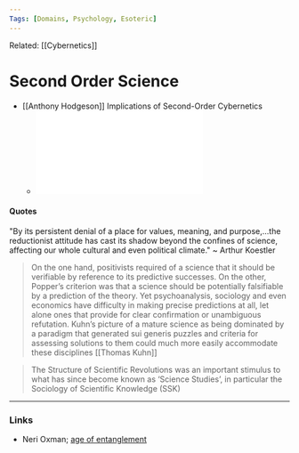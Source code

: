 ```yaml
---
Tags: [Domains, Psychology, Esoteric]
---
```


Related: [[Cybernetics]]

# Second Order Science
- [[Anthony Hodgeson]] Implications of Second-Order Cybernetics
    - ![](assets/1626444204_0.pdf)


#### Quotes
"By its persistent denial of a place for values, meaning, and purpose,…the reductionist attitude has cast its shadow beyond the confines of science, affecting our whole cultural and even political climate." ~ Arthur Koestler

> On the one hand, positivists required of a science that it should be verifiable by reference to its predictive successes. On the other, Popper’s criterion was that a science should be potentially falsifiable by a prediction of the theory. Yet psychoanalysis, sociology and even economics have difficulty in making precise predictions at all, let alone ones that provide for clear confirmation or unambiguous refutation. Kuhn’s picture of a mature science as being dominated by a paradigm that generated sui generis puzzles and criteria for assessing solutions to them could much more easily accommodate these disciplines [[Thomas Kuhn]]

> The Structure of Scientific Revolutions was an important stimulus to what has since become known as ‘Science Studies’, in particular the Sociology of Scientific Knowledge (SSK)

---
### Links 
- Neri Oxman; [age of entanglement](https://jods.mitpress.mit.edu/pub/ageofentanglement/release/1)